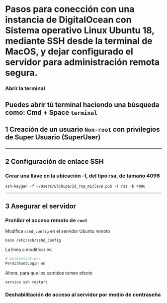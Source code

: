 # Pasos para conección con una instancia de DigitalOcean con Sistema operativo Linux Ubuntu 18, mediante SSH desde la terminal de MacOS, y dejar configurado el servidor para administración remota segura.

### Abrir la terminal

Puedes abrir tú terminal haciendo una búsqueda como:
Cmd + Space `terminal`
---
## 1 Creación de un usuario `Non-root` con privilegios de Super Usuario (SuperUser)

###

---
## 2 Configuración de enlace SSH

### Crear una llave en la ubicación -f, del tipo rsa, de tamaño 4096
`ssh-keygen -f ~/Users/ElChupa/id_rsa_miclave.pub -t rsa -b 4096`

---
## 3 Asegurar el servidor

### Prohibir el acceso remoto de `root`

Modifica `sshd_config` en el servidor Ubuntu remoto

`nano /etc/ssh/sshd_config` 

La linea a modificar es:

```bash
# Authentcation:
PermitRootLogin no
```
Ahora, para que los cambios tomen efecto

`service ssh restart`


### Deshabilitación de acceso al servidor por medio de contraseña
